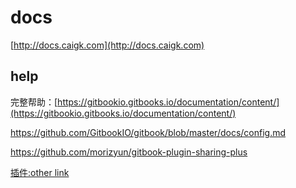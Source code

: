 # docs

[http://docs.caigk.com](http://docs.caigk.com)

## help

完整帮助：[https://gitbookio.gitbooks.io/documentation/content/](https://gitbookio.gitbooks.io/documentation/content/)

https://github.com/GitbookIO/gitbook/blob/master/docs/config.md

https://github.com/morizyun/gitbook-plugin-sharing-plus

[插件:other link](https://github.com/MichaelHu/gitbook-plugin-otherlink)

